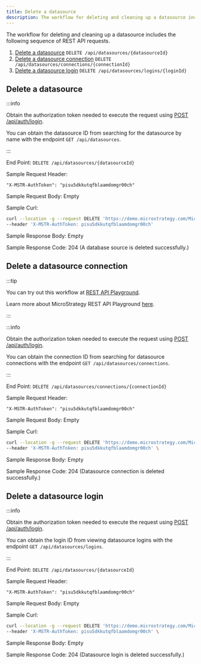 ```yaml
---
title: Delete a datasource
description: The workflow for deleting and cleaning up a datasource includes the following sequence of REST API requests.
---
```


The workflow for deleting and cleaning up a datasource includes the following sequence of REST API requests.

1. [Delete a datasource](#delete-a-datasource) `DELETE /api/datasources/{datasourceId}`
1. [Delete a datasource connection](#delete-a-datasource-connection) `DELETE /api/datasources/connections/{connectionId}`
1. [Delete a datasource login](#delete-a-datasource-login) `DELETE /api/datasources/logins/{loginId}`

## Delete a datasource

:::info

Obtain the authorization token needed to execute the request using [POST /api/auth/login](https://demo.microstrategy.com/MicroStrategyLibrary/api-docs/index.html#/Authentication/postLogin).

You can obtain the datasource ID from searching for the datasource by name with the endpoint `GET /api/datasources`.

:::

End Point: `DELETE /api/datasources/{datasourceId}`

Sample Request Header:

```http
"X-MSTR-AuthToken": "pisu5dkkutqfblaamdomgr00ch"
```

Sample Request Body: Empty

Sample Curl:

```bash
curl --location -g --request DELETE 'https://demo.microstrategy.com/MicroStrategyLibrary/api/datasources/604F7EB2AF4E8CCB93F0C48071A3F466' \
--header 'X-MSTR-AuthToken: pisu5dkkutqfblaamdomgr00ch'
```

Sample Response Body: Empty

Sample Response Code: 204 (A database source is deleted successfully.)

## Delete a datasource connection

:::tip

You can try out this workflow at [REST API Playground](https://www.postman.com/microstrategysdk/workspace/microstrategy-rest-api/folder/16131298-3bf7d98a-eaac-44bc-8a0d-71894ff2bcc0?ctx=documentation).

Learn more about MicroStrategy REST API Playground [here](/docs/getting-started/playground.md).

:::

:::info

Obtain the authorization token needed to execute the request using [POST /api/auth/login](https://demo.microstrategy.com/MicroStrategyLibrary/api-docs/index.html#/Authentication/postLogin).

You can obtain the connection ID from searching for datasource connections with the endpoint `GET /api/datasources/connections`.

:::

End Point: `DELETE /api/datasources/connections/{connectionId}`

Sample Request Header:

```http
"X-MSTR-AuthToken": "pisu5dkkutqfblaamdomgr00ch"
```

Sample Request Body: Empty

Sample Curl:

```bash
curl --location -g --request DELETE 'https://demo.microstrategy.com/MicroStrategyLibrary/api/datasources/connections/CDCBE48C1342CBC68FCE4393AF33A1CC' \
--header 'X-MSTR-AuthToken: pisu5dkkutqfblaamdomgr00ch' \
```

Sample Response Body: Empty

Sample Response Code: 204 (Datasource connection is deleted successfully.)

## Delete a datasource login

:::info

Obtain the authorization token needed to execute the request using [POST /api/auth/login](https://demo.microstrategy.com/MicroStrategyLibrary/api-docs/index.html#/Authentication/postLogin).

You can obtain the login ID from viewing datasource logins with the endpoint `GET /api/datasources/logins`.

:::

End Point: `DELETE /api/datasources/{datasourceId}`

Sample Request Header:

```http
"X-MSTR-AuthToken": "pisu5dkkutqfblaamdomgr00ch"
```

Sample Request Body: Empty

Sample Curl:

```bash
curl --location -g --request DELETE 'https://demo.microstrategy.com/MicroStrategyLibrary/api/datasources/logins/34B407AA6B43C17B8286A3AEEA775DB3' \
--header 'X-MSTR-AuthToken: pisu5dkkutqfblaamdomgr00ch' \
```

Sample Response Body: Empty

Sample Response Code: 204 (Datasource login is deleted successfully.)
